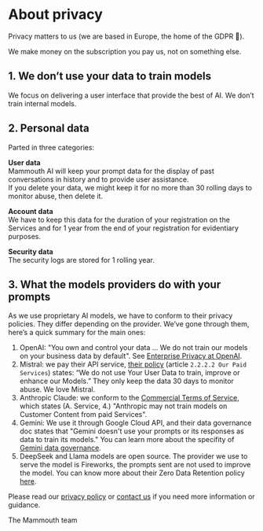 # About privacy

Privacy matters to us (we are based in Europe, the home of the GDPR 🙂).

We make money on the subscription you pay us, not on something else. 

## 1. We don’t use your data to train models

We focus on delivering a user interface that provide the best of AI. We don’t train internal models.

## 2. Personal data

Parted in three categories:

**User data** <br>
Mammouth AI will keep your prompt data for the display of past conversations in history and to provide user assistance. <br>
If you delete your data, we might keep it for no more than 30 rolling days to monitor abuse, then delete it.

**Account data** <br>
We have to keep this data for the duration of your registration on the Services and for 1 year from the end of your registration for evidentiary purposes.

**Security data** <br>
The security logs are stored for 1 rolling year.

## 3. What the models providers do with your prompts

As we use proprietary AI models, we have to conform to their privacy policies. They differ depending on the provider. We’ve gone through them, here’s a quick summary for the main ones:

1. OpenAI: "You own and control your data … We do not train our models on your business data by default". See [Enterprise Privacy at OpenAI](https://openai.com/enterprise-privacy/).
2. Mistral: we pay their API service, [their policy](https://mistral.ai/fr/terms/#data-processing-agreement) (article `2.2.2.2 Our Paid Services`) states: “We do not use Your User Data to train, improve or enhance our Models.” They only keep the data 30 days to monitor abuse. We love Mistral.
3. Anthropic Claude: we conform to the [Commercial Terms of Service](https://www.anthropic.com/legal/commercial-terms), which states (A. Service, 4.) "Anthropic may not train models on Customer Content from paid Services".
4. Gemini: We use it through Google Cloud API, and their data governance doc states that "Gemini doesn't use your prompts or its responses as data to train its models." You can learn more about the specifity of [Gemini data governance](https://cloud.google.com/gemini/docs/discover/data-governance?hl=en).
5. DeepSeek and Llama models are open source. The provider we use to serve the model is Fireworks, the prompts sent are not used to improve the model. You can know more about their Zero Data Retention policy [here](https://docs.fireworks.ai/guides/security_compliance/data_handling#zero-data-retention).

Please read our [privacy policy](../privacy-policy/) or [contact us](https://mammouth.ai/contact) if you need more information or guidance.

The Mammouth team